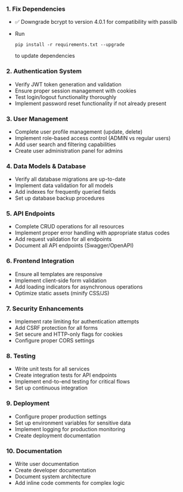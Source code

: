 ### 1. Fix Dependencies

* ✅ Downgrade bcrypt to version 4.0.1 for compatibility with passlib
* Run

  ```
  pip install -r requirements.txt --upgrade
  ```

  to update dependencies

### 2. Authentication System

* Verify JWT token generation and validation
* Ensure proper session management with cookies
* Test login/logout functionality thoroughly
* Implement password reset functionality if not already present

### 3. User Management

* Complete user profile management (update, delete)
* Implement role-based access control (ADMIN vs regular users)
* Add user search and filtering capabilities
* Create user administration panel for admins

### 4. Data Models & Database

* Verify all database migrations are up-to-date
* Implement data validation for all models
* Add indexes for frequently queried fields
* Set up database backup procedures

### 5. API Endpoints

* Complete CRUD operations for all resources
* Implement proper error handling with appropriate status codes
* Add request validation for all endpoints
* Document all API endpoints (Swagger/OpenAPI)

### 6. Frontend Integration

* Ensure all templates are responsive
* Implement client-side form validation
* Add loading indicators for asynchronous operations
* Optimize static assets (minify CSS/JS)

### 7. Security Enhancements

* Implement rate limiting for authentication attempts
* Add CSRF protection for all forms
* Set secure and HTTP-only flags for cookies
* Configure proper CORS settings

### 8. Testing

* Write unit tests for all services
* Create integration tests for API endpoints
* Implement end-to-end testing for critical flows
* Set up continuous integration

### 9. Deployment

* Configure proper production settings
* Set up environment variables for sensitive data
* Implement logging for production monitoring
* Create deployment documentation

### 10. Documentation

* Write user documentation
* Create developer documentation
* Document system architecture
* Add inline code comments for complex logic
